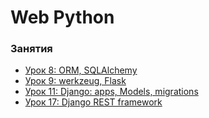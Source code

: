 # Web Python


### Занятия

- [Урок 8: ORM, SQLAlchemy](lessons/lesson.8/)
- [Урок 9: werkzeug, Flask](lessons/lesson.9/)
- [Урок 11: Django: apps, Models, migrations](lessons/lesson.11/)
- [Урок 17: Django REST framework](lessons/lesson.17/)
